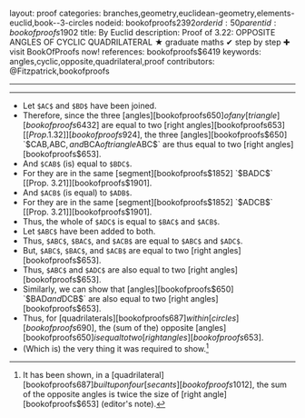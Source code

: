layout: proof
categories: branches,geometry,euclidean-geometry,elements-euclid,book--3-circles
nodeid: bookofproofs$2392
orderid: 50
parentid: bookofproofs$1902
title: By Euclid
description:  Proof of 3.22: OPPOSITE ANGLES OF CYCLIC QUADRILATERAL &#9733; graduate maths &#10004; step by step &#10010; visit BookOfProofs now!
references: bookofproofs$6419
keywords: angles,cyclic,opposite,quadrilateral,proof
contributors: @Fitzpatrick,bookofproofs

---


---



* Let `$AC$` and `$BD$` have been joined.
* Therefore, since the three [angles][bookofproofs$650] of any [triangle][bookofproofs$6432] are equal to two [right angles][bookofproofs$653] [[Prop. 1.32]][bookofproofs$924], the three [angles][bookofproofs$650] `$CAB$`, `$ABC$`, and `$BCA$` of triangle `$ABC$` are thus equal to two [right angles][bookofproofs$653].
* And `$CAB$` (is) equal to `$BDC$`.
* For they are in the same [segment][bookofproofs$1852] `$BADC$` [[Prop. 3.21]][bookofproofs$1901].
* And `$ACB$` (is equal) to `$ADB$`.
* For they are in the same [segment][bookofproofs$1852] `$ADCB$` [[Prop. 3.21]][bookofproofs$1901].
* Thus, the whole of `$ADC$` is equal to `$BAC$` and `$ACB$`.
* Let `$ABC$` have been added to both.
* Thus, `$ABC$`, `$BAC$`, and `$ACB$` are equal to `$ABC$` and `$ADC$`.
* But, `$ABC$`, `$BAC$`, and `$ACB$` are equal to two [right angles][bookofproofs$653].
* Thus, `$ABC$` and `$ADC$` are also equal to two [right angles][bookofproofs$653].
* Similarly, we can show that [angles][bookofproofs$650] `$BAD$` and `$DCB$` are also equal to two [right angles][bookofproofs$653].
* Thus, for [quadrilaterals][bookofproofs$687] within [circles][bookofproofs$690], the (sum of the) opposite [angles][bookofproofs$650] is equal to two [right angles][bookofproofs$653].
* (Which is) the very thing it was required to show.[^1] 

[^1]: It has been shown, in a [quadrilateral][bookofproofs$687] built upon four [secants][bookofproofs$1012], the sum of the opposite angles is twice the size of [right angle][bookofproofs$653] (editor's note).
